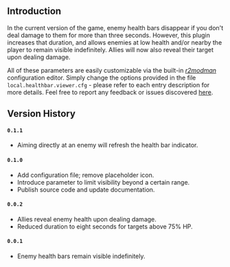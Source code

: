 ## Introduction

In the current version of the game, enemy health bars disappear if you don't deal damage to them for more than three seconds. However, this plugin increases that duration, and allows enemies at low health and/or nearby the player to remain visible indefinitely. Allies will now also reveal their target upon dealing damage.

All of these parameters are easily customizable via the built-in [*r2modman*](https://thunderstore.io/package/ebkr/r2modman/) configuration editor. Simply change the options provided in the file `local.healthbar.viewer.cfg` - please refer to each entry description for more details. Feel free to report any feedback or issues discovered [here](https://github.com/6thmoon/HealthBarViewer/issues).

## Version History

#### `0.1.1`
- Aiming directly at an enemy will refresh the health bar indicator.

#### `0.1.0`
- Add configuration file; remove placeholder icon.
- Introduce parameter to limit visibility beyond a certain range.
- Publish source code and update documentation.

#### `0.0.2`
- Allies reveal enemy health upon dealing damage.
- Reduced duration to eight seconds for targets above 75% HP.

#### `0.0.1`
- Enemy health bars remain visible indefinitely.
